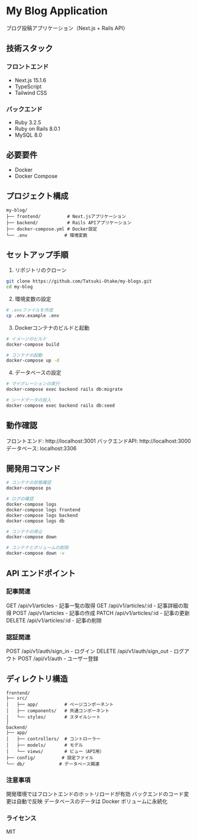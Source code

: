 # My Blog Application

ブログ投稿アプリケーション（Next.js + Rails API）

## 技術スタック

### フロントエンド
- Next.js 15.1.6
- TypeScript
- Tailwind CSS

### バックエンド
- Ruby 3.2.5
- Ruby on Rails 8.0.1
- MySQL 8.0

## 必要要件

- Docker
- Docker Compose

## プロジェクト構成
```
my-blog/
├── frontend/          # Next.jsアプリケーション
├── backend/           # Rails APIアプリケーション
├── docker-compose.yml # Docker設定
└── .env              # 環境変数
```

## セットアップ手順

1. リポジトリのクローン
```bash
git clone https://github.com/Tatsuki-Otake/my-blogs.git
cd my-blog
```

2. 環境変数の設定
```bash
# .envファイルを作成
cp .env.example .env
```

3. Dockerコンテナのビルドと起動
```bash
# イメージのビルド
docker-compose build

# コンテナの起動
docker-compose up -d
```

4. データベースの設定
```bash
# マイグレーションの実行
docker-compose exec backend rails db:migrate

# シードデータの投入
docker-compose exec backend rails db:seed
```

## 動作確認

フロントエンド: http://localhost:3001
バックエンドAPI: http://localhost:3000
データベース: localhost:3306

## 開発用コマンド
```bash
# コンテナの状態確認
docker-compose ps

# ログの確認
docker-compose logs
docker-compose logs frontend
docker-compose logs backend
docker-compose logs db

# コンテナの停止
docker-compose down

# コンテナとボリュームの削除
docker-compose down -v
```

## API エンドポイント
### 記事関連

GET /api/v1/articles - 記事一覧の取得
GET /api/v1/articles/:id - 記事詳細の取得
POST /api/v1/articles - 記事の作成
PATCH /api/v1/articles/:id - 記事の更新
DELETE /api/v1/articles/:id - 記事の削除

### 認証関連

POST /api/v1/auth/sign_in - ログイン
DELETE /api/v1/auth/sign_out - ログアウト
POST /api/v1/auth - ユーザー登録

## ディレクトリ構造
```
frontend/
├── src/
│   ├── app/          # ページコンポーネント
│   ├── components/   # 共通コンポーネント
│   └── styles/       # スタイルシート
│
backend/
├── app/
│   ├── controllers/  # コントローラー
│   ├── models/       # モデル
│   └── views/        # ビュー（API用）
├── config/          # 設定ファイル
└── db/             # データベース関連
```

### 注意事項

開発環境ではフロントエンドのホットリロードが有効
バックエンドのコード変更は自動で反映
データベースのデータは Docker ボリュームに永続化

### ライセンス
MIT
